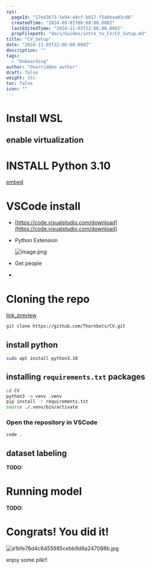 ```yaml
---
sys:
  pageId: "17ed3673-5e94-44cf-b817-f54bbaa03c06"
  createdTime: "2024-09-01T00:08:00.000Z"
  lastEditedTime: "2024-11-03T22:06:00.000Z"
  propFilepath: "docs/Guides/intro_to_CV/CV_Setup.md"
title: "CV_Setup"
date: "2024-11-03T22:06:00.000Z"
description: ""
tags:
  - "Onboarding"
author: "Overridden author"
draft: false
weight: 161
toc: false
icon: ""
---
```


# Install WSL

## enable virtualization

# INSTALL Python 3.10

[embed](https://www.rose-hulman.edu/class/csse/csse132/2425a/labs/prelab1-wsl2.html)

# VSCode install

- [https://code.visualstudio.com/download](https://code.visualstudio.com/download)
- Python Extension

	![image.png](https://prod-files-secure.s3.us-west-2.amazonaws.com/d518164a-d88e-44d1-a4ee-3adb3bd8bce0/d82b6650-a5e4-4d3c-b8c9-93d817dae00e/image.png?X-Amz-Algorithm=AWS4-HMAC-SHA256&X-Amz-Content-Sha256=UNSIGNED-PAYLOAD&X-Amz-Credential=ASIAZI2LB4667F3WJL5E%2F20250624%2Fus-west-2%2Fs3%2Faws4_request&X-Amz-Date=20250624T101028Z&X-Amz-Expires=3600&X-Amz-Security-Token=IQoJb3JpZ2luX2VjEDAaCXVzLXdlc3QtMiJIMEYCIQC80XFVyLc3CkITF%2F%2BOlNpciiXl%2BJdW8PDR5iG0IO3B1gIhAL%2FTDP56IEHcPO0L60MwFUVZ5yktABLU%2FJaoqwepId4NKv8DCCkQABoMNjM3NDIzMTgzODA1Igzgzdikm3l0%2BLj8hBkq3ANoWYhSgOZ6YLbLpILLa6mVXxy1V%2B0gJZDNN6rZxKb%2Fn5%2BRe%2FWIm6tM63hbFbp45BCr71NYBYOgDOFru56U9xAi5zq5Opon8YXO3seH4lL%2BLdiZEA5PPvuh8ELPby0I%2FXsKWspwJ8yVKRGPk58OvmI0GYxWeOhmvt%2FsmIq%2BLE0a1U4Hx1pjuulv6mCpqLE2xil6H2ZApZfywwaXHixM2mSu6UedX9r0VwFmUzufXQBm8UaVDTdNKtBNNrLREUw2Q1OYUG1x045eLfbGBjKPRQE%2BrIyuHURRrLQ28LAeSncxRFMrq1sdyynSZPvx3zOAfELpZhls7UB9%2BmDB5Su6%2BQoyDb7%2B7SLn%2BGEuaJ0HSj0n8KSiGtwvxjhy%2FmWQZruxRnY7ICzh2DpLwptB3vSB59qy2jlQiWOFvwcWvOeb3rb5OSk2fJzDyoOLojrxrJyBBBJtI7jY4BQdrZRCBuMQnpIfXbiu0AMWMuTp9GX5Yh6Yqarou3J9hP0iKaM0xBCN%2FGS%2FlMrqKRCN3W4hXl8gIj9ZiTYunwOwWMsS%2BS7eUb4L1YVD5IDTNxXoRk99%2BDE6l9LoMhlugBXZmQhzYIYh7KOCqRt28Rs32Dvj0npR3T9ryEbR47JDZJlwSWjLIDCWsunCBjqkAZ3vaxi1%2BcaJRRWXgtCpA2PIUEAcntDQOoGSSZxY0Nsp3StaqPfabxO3ceCO2kKT8dpfP6ah%2B95%2FKs3N9nZBSUNHvPjhA0sE404YrsNy7PrO5EpoGEZmgkqEMmn3YiztHYJBzSk8liiGCO8NK1%2BQzY1dmTYTikLiLC6TwIDYAPnQXls%2BC9%2BOEZpB%2Fdjx%2F%2BcfE3frgWb%2Fa77%2F%2FPSyZo71w8tHxQNU&X-Amz-Signature=56dcd832fabae5acfb17e91f6f05b7117082383d93d24fe1fe2780efe4e5b67a&X-Amz-SignedHeaders=host&x-amz-checksum-mode=ENABLED&x-id=GetObject)
- Get people
- 

# Cloning the repo

[link_preview](https://github.com/Thornbots/CV/)

```bash
git clone https://github.com/Thornbots/CV.git
```

## install python

```bash
sudo apt install python3.10
```

## installing `requirements.txt` packages

```bash
cd CV
python3 -m venv .venv
pip install -r requirements.txt
source ./.venv/bin/activate
```

### Open the repository in VSCode

```bash
code .
```

## dataset labeling  

**TODO:**

# Running model

**TODO:**

# Congrats! You did it!

![e1bfe78d4c6455985cebb9d6a247088b.jpg](https://prod-files-secure.s3.us-west-2.amazonaws.com/d518164a-d88e-44d1-a4ee-3adb3bd8bce0/7d1ce04e-65d6-40c8-814d-754280e9515a/e1bfe78d4c6455985cebb9d6a247088b.jpg?X-Amz-Algorithm=AWS4-HMAC-SHA256&X-Amz-Content-Sha256=UNSIGNED-PAYLOAD&X-Amz-Credential=ASIAZI2LB466RGWIFGIR%2F20250624%2Fus-west-2%2Fs3%2Faws4_request&X-Amz-Date=20250624T101028Z&X-Amz-Expires=3600&X-Amz-Security-Token=IQoJb3JpZ2luX2VjEDAaCXVzLXdlc3QtMiJGMEQCIALuTOOmZbRSifFGlI2pHcb%2BT765wrawYaUyIjWxo%2Bz5AiBIbVFGQXEmUfWzBcw4X2vCJ34FeMuJo9rzLtA4F1hXoir%2FAwgpEAAaDDYzNzQyMzE4MzgwNSIMKZXr8ycvKZyVdppjKtwDT8Ma0ur3n7w8%2B%2BKtdn68cMER%2FnJK%2BbajFRJWT2RjVX7xOA0rWAudcRMteFNjYb2Rtn42D4PQKsPbDzQWaxTjN6%2Bfu6YZyIkBzgXbMt1I%2BBGfQS2MmGm%2BS1j5q%2Bif5A6H6op%2FMi6t6IVezhe4ISGiDa8Yqxk%2BkL4PKhvL5htxTYehfRwcuNlI5RzwsrYHUZfGsAlcgA11ZMk3urfU2HiZzZ%2FkoGc2aoGa1lfMDzJZ%2BL%2FlN7RgE7x%2FJCLYjhYOrNK2bmSlO%2BsZaURTVKDnCzceDRdIy%2FDUrdGs0ZvaWzgJ1N1%2B0J%2FBpuMPfFbVgid6Gz23uebcF5dX7IFCKLKLI7Nln68VJ7IC6OpJqHS0PoldeKTTBGP8WhDEzhTc6Kq%2F%2BBi%2FjcqthGZKndvfcYQtPOhC45XFWANGvslb4Of6YbPCP6XRWfmOwMY0QtqD9V6OfYcZHkIyqsmVXwqrhya4FtRwJweCNWPLea9MbxyGwuHrqgOFb3SCgLNNGg4otgdihES3R5UO7hoYiGOieh4jFZog3YhQsG8G3sjj57%2BQ%2Fw8Yj7yQMHbn9MyAAy1ccF7JHCw4AKpmVRg90KeTz0xyFmRi1T5sV1Z%2BQiAIM%2BfNXvMpW7V4L9D1a%2FwMMH7NgVAwvbPpwgY6pgF8AGPzTz4227hy309QV1s6ljXe08i1I9a9%2FjFXTnIwXqzIOPxJRHoUJZd2taFzAjMxvjuCWtCgV9%2BzKz6lr%2FLs7s3hwheNiRD4g%2FKFP%2B6qeU6s2JGe9djUFJhYFiuF8zORMjzCWexEiD6ESOsC1RGGXi%2FKYcz7HbKSdYFzrueMD8EYLSUcy0vmuoirvlGh1t7ocopLjLQAMfGCN4m4rt1A%2FcOGGxWq&X-Amz-Signature=be4fd0fe930a5780afa50de0d53948d58e8bc2d52a231209cccc2e357592482e&X-Amz-SignedHeaders=host&x-amz-checksum-mode=ENABLED&x-id=GetObject)

enjoy some pilk!!
